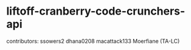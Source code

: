 # liftoff-cranberry-code-crunchers-api

contributors:
ssowers2
dhana0208
macattack133
Moerfiane (TA-LC)